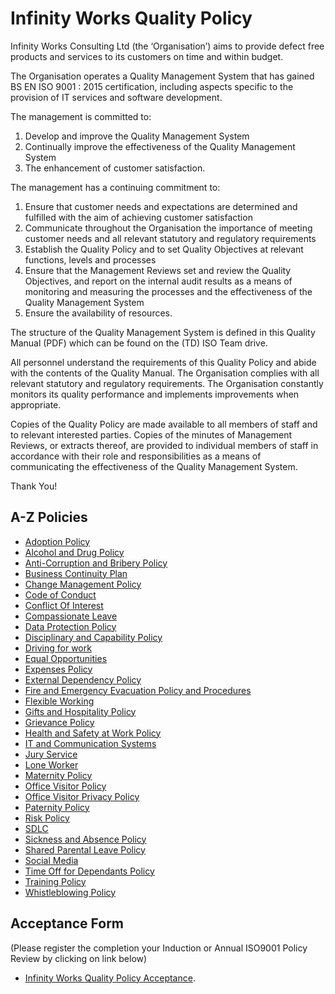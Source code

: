 # Infinity Works Quality Policy

Infinity Works Consulting Ltd (the ‘Organisation’) aims to provide defect free products and services to its customers on time and within budget. 
 
The Organisation operates a Quality Management System that has gained BS EN ISO 9001 : 2015 certification, including aspects specific to the provision of IT services and software development. 
 
The management is committed to: 
 
1.	Develop and improve the Quality Management System 
2.	Continually improve the effectiveness of the Quality Management System
3.	The enhancement of customer satisfaction.
 
The management has a continuing commitment to: 
 
1.	Ensure that customer needs and expectations are determined and fulfilled with the aim of achieving customer satisfaction 
2.	Communicate throughout the Organisation the importance of meeting customer needs and all relevant statutory and regulatory requirements 
3.	Establish the Quality Policy and to set Quality Objectives at relevant functions, levels and processes 
4.	Ensure that the Management Reviews set and review the Quality Objectives, and report on the internal audit results as a means of monitoring and measuring the processes and the effectiveness of the Quality Management System 
5.	Ensure the availability of resources. 
 
The structure of the Quality Management System is defined in this Quality Manual (PDF) which can be found on the (TD) ISO Team drive.

All personnel understand the requirements of this Quality Policy and abide with the contents of the Quality Manual.  The Organisation complies with all relevant statutory and regulatory requirements.  The Organisation constantly monitors its quality performance and implements improvements when appropriate. 
 
Copies of the Quality Policy are made available to all members of staff and to relevant interested parties.  Copies of the minutes of Management Reviews, or extracts thereof, are provided to individual members of staff in accordance with their role and responsibilities as a means of communicating the effectiveness of the Quality Management System. 

Thank You!

## A-Z Policies ##

- [Adoption Policy](AdoptionPolicy)
- [Alcohol and Drug Policy](AlcoholandDrugPolicy)
- [Anti-Corruption and Bribery Policy](Anti-CorruptionAndBriberyPolicy)
- [Business Continuity Plan](BusinessContinuity)
- [Change Management Policy](ChangeManagement%20Policy)
- [Code of Conduct](code-of-conduct)
- [Conflict Of Interest](conflict-of-interest)
- [Compassionate Leave](Compassionate%20Leave%20Policy)
- [Data Protection Policy](DataProtectionPolicy)
- [Disciplinary and Capability Policy](DisciplinaryAndCapabilityPolicy)
- [Driving for work](Driving%20for%20work)
- [Equal Opportunities](Equal-Opportunities)
- [Expenses Policy](Expenses%20Policy)
- [External Dependency Policy](ExternalDependencyPolicy)
- [Fire and Emergency Evacuation Policy and Procedures](Fire%20and%20EmergencyEvacuationPolicyAndProcedures)
- [Flexible Working](FlexibleWorking)
- [Gifts and Hospitality Policy](GiftsandHospitality)
- [Grievance Policy](GrievancePolicy)
- [Health and Safety at Work Policy](HealthAndSafetyAtWorkPolicy)
- [IT and Communication Systems](ItAndCommunicationSystems)
- [Jury Service](JuryServicePolicy)
- [Lone Worker](Lone%20Worker)
- [Maternity Policy](MaternityPolicy)
- [Office Visitor Policy](OfficeVisitorPolicy)
- [Office Visitor Privacy Policy](OfficeVisitorPrivacyPolicy)
- [Paternity Policy](PaternityPolicy)
- [Risk Policy](Risk%20Assessment)
- [SDLC](SDLC%20in-life)
- [Sickness and Absence Policy](SicknessandAbsencePolicy)
- [Shared Parental Leave Policy](Shared%20parental%20leave)
- [Social Media](SocialMedia)
- [Time Off for Dependants Policy](TimeOffForDependantsPolicy)
- [Training Policy](TrainingPolicy)
- [Whistleblowing Policy](WhistleblowingPolicy)

## Acceptance Form 
(Please register the completion your Induction or Annual ISO9001 Policy Review by clicking on link below)

- [Infinity Works Quality Policy Acceptance](https://docs.google.com/forms/d/e/1FAIpQLSdKhzOxwAoO4OSKSnmSx0_lj9Il-BiCR9dgtIVhTzya8TL2fw/viewform). 
